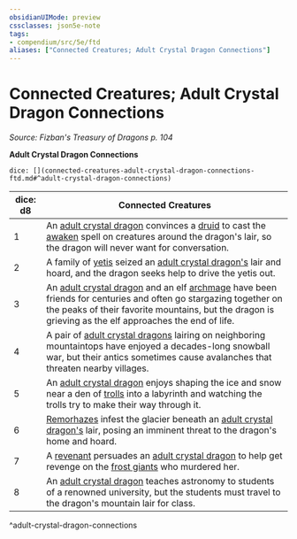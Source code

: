 ```yaml
---
obsidianUIMode: preview
cssclasses: json5e-note
tags:
- compendium/src/5e/ftd
aliases: ["Connected Creatures; Adult Crystal Dragon Connections"]
---
```

# Connected Creatures; Adult Crystal Dragon Connections
*Source: Fizban's Treasury of Dragons p. 104* 

**Adult Crystal Dragon Connections**

`dice: [](connected-creatures-adult-crystal-dragon-connections-ftd.md#^adult-crystal-dragon-connections)`

| dice: d8 | Connected Creatures |
|----------|---------------------|
| 1 | An [adult crystal dragon](/Systems/5e/bestiary/dragon/adult-crystal-dragon-ftd.md) convinces a [druid](/Systems/5e/bestiary/humanoid/druid.md) to cast the [awaken](/Systems/5e/spells/awaken.md) spell on creatures around the dragon's lair, so the dragon will never want for conversation. |
| 2 | A family of [yetis](/Systems/5e/bestiary/monstrosity/yeti.md) seized an [adult crystal dragon's](/Systems/5e/bestiary/dragon/adult-crystal-dragon-ftd.md) lair and hoard, and the dragon seeks help to drive the yetis out. |
| 3 | An [adult crystal dragon](/Systems/5e/bestiary/dragon/adult-crystal-dragon-ftd.md) and an elf [archmage](/Systems/5e/bestiary/humanoid/archmage.md) have been friends for centuries and often go stargazing together on the peaks of their favorite mountains, but the dragon is grieving as the elf approaches the end of life. |
| 4 | A pair of [adult crystal dragons](/Systems/5e/bestiary/dragon/adult-crystal-dragon-ftd.md) lairing on neighboring mountaintops have enjoyed a decades-long snowball war, but their antics sometimes cause avalanches that threaten nearby villages. |
| 5 | An [adult crystal dragon](/Systems/5e/bestiary/dragon/adult-crystal-dragon-ftd.md) enjoys shaping the ice and snow near a den of [trolls](/Systems/5e/bestiary/giant/troll.md) into a labyrinth and watching the trolls try to make their way through it. |
| 6 | [Remorhazes](/Systems/5e/bestiary/monstrosity/remorhaz.md) infest the glacier beneath an [adult crystal dragon's](/Systems/5e/bestiary/dragon/adult-crystal-dragon-ftd.md) lair, posing an imminent threat to the dragon's home and hoard. |
| 7 | A [revenant](/Systems/5e/bestiary/undead/revenant.md) persuades an [adult crystal dragon](/Systems/5e/bestiary/dragon/adult-crystal-dragon-ftd.md) to help get revenge on the [frost giants](/Systems/5e/bestiary/giant/frost-giant.md) who murdered her. |
| 8 | An [adult crystal dragon](/Systems/5e/bestiary/dragon/adult-crystal-dragon-ftd.md) teaches astronomy to students of a renowned university, but the students must travel to the dragon's mountain lair for class. |
^adult-crystal-dragon-connections